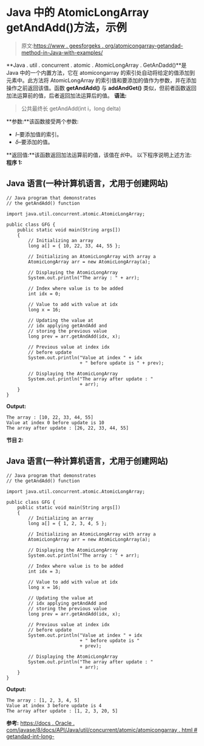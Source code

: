 # Java 中的 AtomicLongArray getAndAdd()方法，示例

> 原文:[https://www . geesforgeks . org/atomicongarray-getandad-method-in-Java-with-examples/](https://www.geeksforgeeks.org/atomiclongarray-getandadd-method-in-java-with-examples/)

**Java . util . concurrent . atomic . AtomicLongArray . GetAnDadd()**是 Java 中的一个内置方法，它在 atomicongarray 的索引处自动将给定的值添加到元素中。此方法将 AtomicLongArray 的索引值和要添加的值作为参数，并在添加操作之前返回该值。函数 **getAndAdd()** 与 **addAndGet()** 类似，但前者函数返回加法运算前的值，后者返回加法运算后的值。
**语法:**

> 公共最终长 getAndAdd(int i，long delta)

**参数:**该函数接受两个参数:

*   *I*–要添加值的索引。
*   *δ*–要添加的值。

**返回值:**该函数返回加法运算前的值，该值在*长*中。
以下程序说明上述方法:
**程序 1:**

## Java 语言(一种计算机语言，尤用于创建网站)

```
// Java program that demonstrates
// the getAndAdd() function

import java.util.concurrent.atomic.AtomicLongArray;

public class GFG {
    public static void main(String args[])
    {
        // Initializing an array
        long a[] = { 10, 22, 33, 44, 55 };

        // Initializing an AtomicLongArray with array a
        AtomicLongArray arr = new AtomicLongArray(a);

        // Displaying the AtomicLongArray
        System.out.println("The array : " + arr);

        // Index where value is to be added
        int idx = 0;

        // Value to add with value at idx
        long x = 16;

        // Updating the value at
        // idx applying getAndAdd and
        // storing the previous value
        long prev = arr.getAndAdd(idx, x);

        // Previous value at index idx
        // before update
        System.out.println("Value at index " + idx
                           + " before update is " + prev);

        // Displaying the AtomicLongArray
        System.out.println("The array after update : "
                           + arr);
    }
}
```

**Output:** 

```
The array : [10, 22, 33, 44, 55]
Value at index 0 before update is 10
The array after update : [26, 22, 33, 44, 55]
```

**节目 2:**

## Java 语言(一种计算机语言，尤用于创建网站)

```
// Java program that demonstrates
// the getAndAdd() function

import java.util.concurrent.atomic.AtomicLongArray;

public class GFG {
    public static void main(String args[])
    {
        // Initializing an array
        long a[] = { 1, 2, 3, 4, 5 };

        // Initializing an AtomicLongArray with array a
        AtomicLongArray arr = new AtomicLongArray(a);

        // Displaying the AtomicLongArray
        System.out.println("The array : " + arr);

        // Index where value is to be added
        int idx = 3;

        // Value to add with value at idx
        long x = 16;

        // Updating the value at
        // idx applying getAndAdd and
        // storing the previous value
        long prev = arr.getAndAdd(idx, x);

        // Previous value at index idx
        // before update
        System.out.println("Value at index " + idx
                           + " before update is "
                           + prev);

        // Displaying the AtomicLongArray
        System.out.println("The array after update : "
                           + arr);
    }
}
```

**Output:** 

```
The array : [1, 2, 3, 4, 5]
Value at index 3 before update is 4
The array after update : [1, 2, 3, 20, 5]
```

**参考:**
[https://docs . Oracle . com/javase/8/docs/API/Java/util/concurrent/atomic/atomicongarray . html # getandad-int-long-](https://docs.oracle.com/javase/8/docs/api/java/util/concurrent/atomic/AtomicLongArray.html#getAndAdd-int-long-)